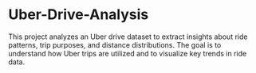 # Uber-Drive-Analysis
This project analyzes an Uber drive dataset to extract insights about ride patterns, trip purposes, and distance distributions. The goal is to understand how Uber trips are utilized and to visualize key trends in ride data.
